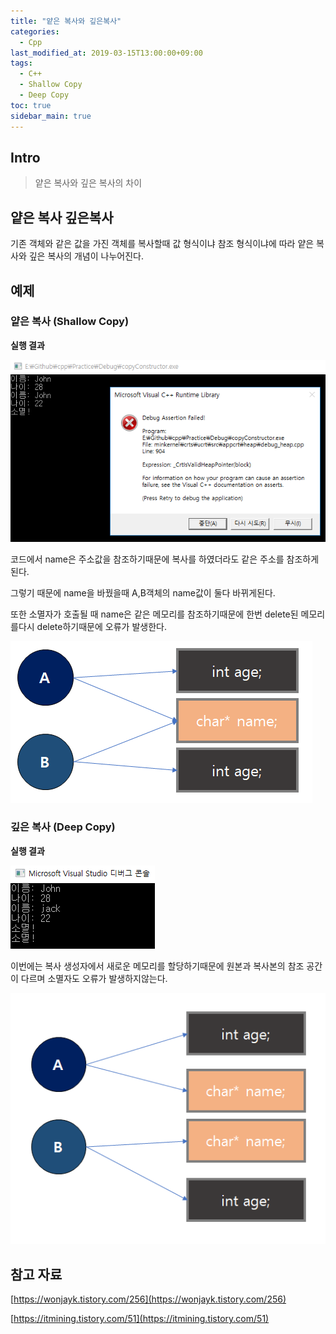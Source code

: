 ```yaml
---
title: "얕은 복사와 깊은복사"
categories: 
  - Cpp
last_modified_at: 2019-03-15T13:00:00+09:00
tags: 
  - C++
  - Shallow Copy
  - Deep Copy
toc: true
sidebar_main: true
---
```


## Intro

>  얕은 복사와 깊은 복사의 차이


## 얕은 복사 깊은복사

기존 객체와 같은 값을 가진 객체를 복사할때 값 형식이냐 참조 형식이냐에 따라 얕은 복사와 깊은 복사의 개념이 나누어진다.


## 예제

### 얕은 복사 (Shallow Copy) 

<script src="https://gist.github.com/lesslate/d08e3ed62144c8015c00a3899ccc3367.js"></script>

**실행 결과**

![1](https://github.com/lesslate/lesslate.github.io/blob/master/assets/img/cpp/copy/1.png?raw=true)

코드에서 name은 주소값을 참조하기때문에 복사를 하였더라도 같은 주소를 참조하게된다.

그렇기 때문에 name을 바꿨을때 A,B객체의 name값이 둘다 바뀌게된다.

또한 소멸자가 호출될 때 name은 같은 메모리를 참조하기때문에 한번 delete된 메모리를다시 delete하기때문에 오류가 발생한다.

![3](https://github.com/lesslate/lesslate.github.io/blob/master/assets/img/cpp/copy/3.png?raw=true)


### 깊은 복사 (Deep Copy)

<script src="https://gist.github.com/lesslate/7c99ddf707b7e28c0d670c772b5d8700.js"></script>

**실행 결과**

![2](https://github.com/lesslate/lesslate.github.io/blob/master/assets/img/cpp/copy/2.png?raw=true)

이번에는 복사 생성자에서 새로운 메모리를 할당하기때문에 원본과 복사본의 참조 공간이 다르며 소멸자도 오류가 발생하지않는다.

![4](https://github.com/lesslate/lesslate.github.io/blob/master/assets/img/cpp/copy/4.png?raw=true)

## 참고 자료

[https://wonjayk.tistory.com/256](https://wonjayk.tistory.com/256)

[https://itmining.tistory.com/51](https://itmining.tistory.com/51)